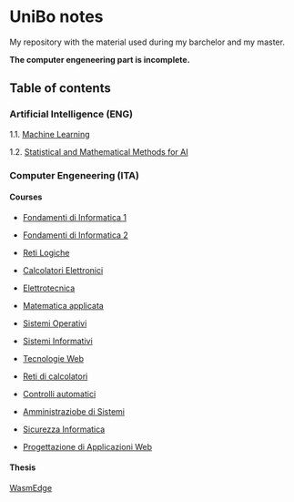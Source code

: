 # UniBo notes
My repository with the material used during my barchelor and my master.

**The computer engeneering part is incomplete.**


## Table of contents
### Artificial Intelligence (ENG)
1.1. [Machine Learning](https://github.com/TheNewPelle/UniBo/tree/main/Artificial%20Intelligence/ML) 

1.2. [Statistical and Mathematical Methods for AI](https://github.com/TheNewPelle/UniBo/tree/main/Artificial%20Intelligence/SMMAI)

### Computer Engeneering (ITA)
#### Courses
- [Fondamenti di Informatica 1](https://github.com/TheNewPelle/UniBo/tree/main/Computer%20Engeneering/1_year/Info_1) 

- [Fondamenti di Informatica 2](https://github.com/TheNewPelle/UniBo/tree/main/Computer%20Engeneering/1_year/Info_2) 

- [Reti Logiche](https://github.com/TheNewPelle/UniBo/tree/main/Computer%20Engeneering/1_year/Reti%20Logiche)

- [Calcolatori Elettronici](https://github.com/TheNewPelle/UniBo/tree/main/Computer%20Engeneering/2_year/Calcolatori)

- [Elettrotecnica](https://github.com/TheNewPelle/UniBo/tree/main/Computer%20Engeneering/2_year/Elettrotecnica)

- [Matematica applicata](https://github.com/TheNewPelle/UniBo/tree/main/Computer%20Engeneering/2_year/Matematica%20applicata)

- [Sistemi Operativi](https://github.com/TheNewPelle/UniBo/tree/main/Computer%20Engeneering/2_year/Sistemi%20Operativi)

- [Sistemi Informativi](https://github.com/TheNewPelle/UniBo/tree/main/Computer%20Engeneering/2_year/Sistemi%20informativi)

- [Tecnologie Web]()

- [Reti di calcolatori]()

- [Controlli automatici]()

- [Amministraziobe di Sistemi]()

- [Sicurezza Informatica]()

- [Progettazione di Applicazioni Web]()

#### Thesis

[WasmEdge]()
